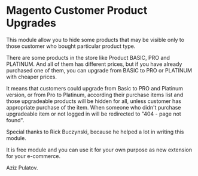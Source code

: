 Magento Customer Product Upgrades
=======

This module allow you to hide some products that may be visible only to those customer who bought particular product type. 

There are some products in the store like Product BASIC, PRO and PLATINUM. And all of them has different prices, but if you have already purchased one of them, you can upgrade from BASIC to PRO or PLATINUM with cheaper prices.

It means that customers could upgrade from Basic to PRO and Platinum version, or from Pro to Platinum, according their purchase items list and those upgradeable products will be hidden for all, unless customer has appropriate purchase of the item. When someone who didn't purchase upgradeable item or not logged in will be redirected to "404 - page not found".

Special thanks to Rick Buczynski, because he helped a lot in writing this module.

It is free module and you can use it for your own purpose as new extension for your e-commerce.

Aziz Pulatov.
